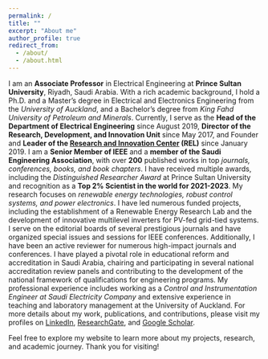 ```yaml
---
permalink: /
title: ""
excerpt: "About me"
author_profile: true
redirect_from: 
  - /about/
  - /about.html
---
```


I am an **Associate Professor** in Electrical Engineering at **Prince Sultan University**, Riyadh, Saudi Arabia. With a rich academic background, I hold a Ph.D. and a Master’s degree in Electrical and Electronics Engineering from the _University of Auckland_, and a Bachelor’s degree from _King Fahd University of Petroleum and Minerals_. Currently, I serve as the **Head of the Department of Electrical Engineering** since August 2019, **Director of the Research, Development, and Innovation Unit** since May 2017, and Founder and **Leader of the [Research and Innovation Center](https://ric.psu.edu.sa/rel/) (REL)** since January 2019. I am a **Senior Member of IEEE** and a **member of the Saudi Engineering Association**, with over **200** published works in top _journals, conferences, books, and book chapters_. I have received multiple awards, including the _Distinguished Researcher Award_ at Prince Sultan University and recognition as a **Top 2% Scientist in the world for 2021-2023**. My research focuses on _renewable energy technologies, robust control systems, and power electronics_. I have led numerous funded projects, including the establishment of a Renewable Energy Research Lab and the development of innovative multilevel inverters for PV-fed grid-tied systems. I serve on the editorial boards of several prestigious journals and have organized special issues and sessions for IEEE conferences. Additionally, I have been an active reviewer for numerous high-impact journals and conferences. I have played a pivotal role in educational reform and accreditation in Saudi Arabia, chairing and participating in several national accreditation review panels and contributing to the development of the national framework of qualifications for engineering programs. My professional experience includes working as a _Control and Instrumentation Engineer at Saudi Electricity Company_ and extensive experience in teaching and laboratory management at the University of Auckland. For more details about my work, publications, and contributions, please visit my profiles on [LinkedIn](https://www.linkedin.com/in/dr-dhafer-almakhles-smieee-31571475/), [ResearchGate](https://www.researchgate.net/profile/Dhafer-Almakhles/), and [Google Scholar](https://scholar.google.co.nz/citations?user=3kzPyF4AAAAJ&hl=en). 

Feel free to explore my website to learn more about my projects, research, and academic journey. Thank you for visiting!
